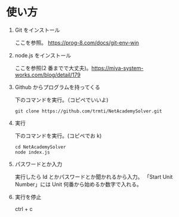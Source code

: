 # 使い方

1. Git をインストール

   ここを参照。
   https://prog-8.com/docs/git-env-win

2. node.js をインストール

   ここを参照(2 番までで大丈夫)。https://miya-system-works.com/blog/detail/179

3. Github からプログラムを持ってくる

   下のコマンドを実行。（コピペでいいよ)

   ```
   git clone https://github.com/trmti/NetAcademySolver.git
   ```

4. 実行

   下のコマンドを実行。(コピペでお k)

   ```
   cd NetAcademySolver
   node index.js
   ```

5. パスワードとか入力

   実行したら Id とかパスワードとか聞かれるから入力。
   「Start Unit Number」には Unit 何番から始めるか数字で入れる。

6. 実行を停止

   ctrl + c
